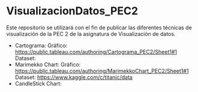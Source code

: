 # VisualizacionDatos_PEC2
Este repositorio se utilizará con el fin de publicar las diferentes técnicas de visualización de la PEC 2 de la asignatura de Visualización de datos.

 * Cartograma:
        Gráfico: https://public.tableau.com/authoring/Cartograma_PEC2/Sheet1#1
        Dataset: 
 * Marimekko Chart:
        Gráfico: https://public.tableau.com/authoring/MarimekkoChart_PEC2/Sheet1#1
        Dataset: https://www.kaggle.com/c/titanic/data
 * CandleStick Chart:
